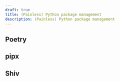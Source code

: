 ```yaml
---
draft: true
title: (Painless) Python package management
description: (Painless) Python package management
---
```


## Poetry

## pipx

## Shiv
